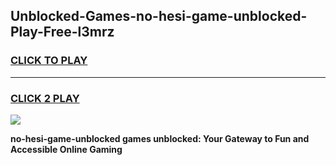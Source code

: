
## Unblocked-Games-no-hesi-game-unblocked-Play-Free-l3mrz
<h3>
<a href="https://premium76.site?title=no-hesi-game-unblocked&ref=22A">CLICK TO PLAY</a></h3>
<hr>

<h3>
<a href="https://premium76.site?title=no-hesi-game-unblocked&ref=22A">CLICK 2 PLAY</a>
  
</h3>

<a href="https://premium76.site?title=no-hesi-game-unblocked&ref=22A"><img src="https://clearcache.store/games.png"></a>


**no-hesi-game-unblocked games unblocked: Your Gateway to Fun and Accessible Online Gaming**
